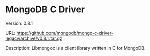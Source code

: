 MongoDB C Driver
================================

Version: 0.8.1

URL: https://github.com/mongodb/mongo-c-driver-legacy/archive/v0.8.1.tar.gz

Description: Libmongoc is a client library written in C for MongoDB.